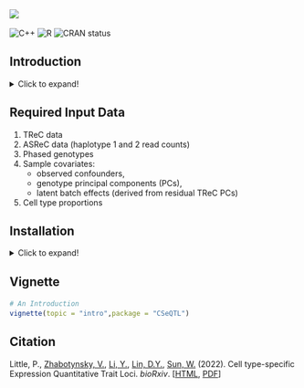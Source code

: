 <div align="left">
<a href=""><img src="https://img.shields.io/badge/R-%23276DC3.svg?style=square&logo=r&logoColor=pink&label=CSeQTL" height="80" /></a>
</div>

<!-- badges: start -->
![C++](https://img.shields.io/badge/C++-%2300599C.svg?style=square&logo=c%2B%2B&logoColor=gold)
![R](https://img.shields.io/badge/R-%23276DC3.svg?style=square&logo=r&logoColor=pink)
![CRAN status](https://www.r-pkg.org/badges/version/CSeQTL)
<!-- badges: end -->

## Introduction

<details>
<summary>Click to expand!</summary>

Expression quantitative trait loci (eQTL) mapping is the search 
for genomic loci associated with gene expression. Traditional 
methods perform eQTL mapping on bulk tissue gene expression 
without accounting for the underlying sources of gene expression 
per cell type. Attempts to perform ``cell type-aware'' eQTL 
mapping commonly use linear models that transform the gene 
expression while adjusting for the genotype, a proposed measure 
for cell type prevalence (e.g. a marker gene's expression), and 
their interaction and proceed to perform hypothesis testing.

Our R package performs cell type-specific eQTL mapping on bulk 
RNA-sequencing samples by jointly modeling total read count (TReC) 
and allele-specific read count (ASReC). Our method, **CSeQTL**, 
introduces novel features and fully extends **TReCASE** 
[[HTML](https://www.ncbi.nlm.nih.gov/pmc/articles/PMC3218220/), 
[PDF](https://www.ncbi.nlm.nih.gov/pmc/articles/PMC3218220/pdf/nihms-307768.pdf), 
[Software](https://github.com/Sun-lab/asSeq)] and **pTReCASE** 
[[HTML](https://www.ncbi.nlm.nih.gov/pmc/articles/PMC7410098/), 
[PDF](https://www.ncbi.nlm.nih.gov/pmc/articles/PMC7410098/pdf/nihms-1028292.pdf), 
[Software](https://github.com/Sun-lab/pTReCASE)] methodologies.

<p align="center">
<img src="images/ex_CSeQTL_reads.png" width="50%" />
<p align="center"><em>Example of total read counts and allele-specific or haplotype read counts.</em></p>
</p>

</details>

## Required Input Data

1. TReC data
2. ASReC data (haplotype 1 and 2 read counts)
3. Phased genotypes
4. Sample covariates: 
	 * observed confounders, 
	 * genotype principal components (PCs),
	 * latent batch effects (derived from residual TReC PCs)
5. Cell type proportions

## Installation

<details>
<summary>Click to expand!</summary>

```R
req_packs = c("devtools","Rcpp","RcppArmadillo",
	"smarter","CSeQTL")
all_packs = as.character(installed.packages()[,1])
rerun = 0
build_vign = ifelse(Sys.getenv("RSTUDIO_PANDOC") == "",FALSE,TRUE)

for(pack in req_packs){
	if( pack %in% all_packs ){
		library(package = pack,character.only = TRUE)
		next
	}
	
	bb = NULL
	if( pack %in% c("smartr","CSeQTL") ){
		repo = sprintf("pllittle/%s",pack)
		bb = tryCatch(devtools::install_github(repo = repo,
			build_vignettes = build_vign,
			dependencies = TRUE),
			error = function(ee){"error"})
	} else {
		bb = tryCatch(install.packages(pkgs = pack,
			dependencies = TRUE),
			error = function(ee){"error"})
	}
	
	if( !is.null(bb) && bb == "error" )
		stop(sprintf("Error for package = %s",pack))
	rerun = 1
}

if( rerun == 1 ) stop("Re-run above code")
```

</details>

## Vignette

```R
# An Introduction
vignette(topic = "intro",package = "CSeQTL")
```

## Citation
Little, P., [Zhabotynsky, V.](https://github.com/yaceya), [Li, Y.](https://github.com/yunliUNC), [Lin, D.Y.](https://sph.unc.edu/adv_profile/danyu-lin-phd/), [Sun, W.](https://github.com/sunway1999) (2022). Cell type-specific Expression Quantitative Trait Loci. *bioRxiv*. [[HTML](https://www.biorxiv.org/content/10.1101/2022.03.31.486605v1), [PDF](https://www.biorxiv.org/content/10.1101/2022.03.31.486605v1.full.pdf)]



